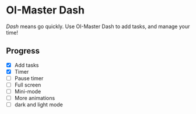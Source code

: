 # OI-Master Dash
*Dash* means go quickly. Use OI-Master Dash to add tasks, and manage your time!

## Progress

- [x] Add tasks
- [x] Timer
- [ ] Pause timer
- [ ] Full screen
- [ ] Mini-mode
- [ ] More animations
- [ ] dark and light mode